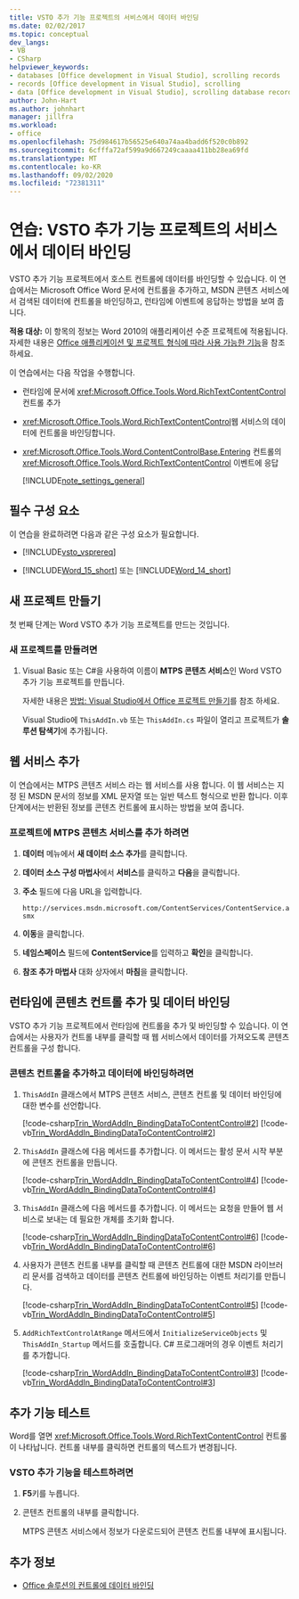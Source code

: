 ```yaml
---
title: VSTO 추가 기능 프로젝트의 서비스에서 데이터 바인딩
ms.date: 02/02/2017
ms.topic: conceptual
dev_langs:
- VB
- CSharp
helpviewer_keywords:
- databases [Office development in Visual Studio], scrolling records
- records [Office development in Visual Studio], scrolling
- data [Office development in Visual Studio], scrolling database records
author: John-Hart
ms.author: johnhart
manager: jillfra
ms.workload:
- office
ms.openlocfilehash: 75d984617b56525e640a74aa4badd6f520c0b892
ms.sourcegitcommit: 6cfffa72af599a9d667249caaaa411bb28ea69fd
ms.translationtype: MT
ms.contentlocale: ko-KR
ms.lasthandoff: 09/02/2020
ms.locfileid: "72381311"
---
```

# <a name="walkthrough-bind-to-data-from-a-service-in-a-vsto-add-in-project"></a>연습: VSTO 추가 기능 프로젝트의 서비스에서 데이터 바인딩
  VSTO 추가 기능 프로젝트에서 호스트 컨트롤에 데이터를 바인딩할 수 있습니다. 이 연습에서는 Microsoft Office Word 문서에 컨트롤을 추가하고, MSDN 콘텐츠 서비스에서 검색된 데이터에 컨트롤을 바인딩하고, 런타임에 이벤트에 응답하는 방법을 보여 줍니다.

 **적용 대상:** 이 항목의 정보는 Word 2010의 애플리케이션 수준 프로젝트에 적용됩니다. 자세한 내용은 [Office 애플리케이션 및 프로젝트 형식에 따라 사용 가능한 기능](../vsto/features-available-by-office-application-and-project-type.md)을 참조하세요.

 이 연습에서는 다음 작업을 수행합니다.

- 런타임에 문서에 <xref:Microsoft.Office.Tools.Word.RichTextContentControl> 컨트롤 추가

- <xref:Microsoft.Office.Tools.Word.RichTextContentControl>웹 서비스의 데이터에 컨트롤을 바인딩합니다.

- <xref:Microsoft.Office.Tools.Word.ContentControlBase.Entering> 컨트롤의 <xref:Microsoft.Office.Tools.Word.RichTextContentControl> 이벤트에 응답

  [!INCLUDE[note_settings_general](../sharepoint/includes/note-settings-general-md.md)]

## <a name="prerequisites"></a>필수 구성 요소
 이 연습을 완료하려면 다음과 같은 구성 요소가 필요합니다.

- [!INCLUDE[vsto_vsprereq](../vsto/includes/vsto-vsprereq-md.md)]

- [!INCLUDE[Word_15_short](../vsto/includes/word-15-short-md.md)] 또는 [!INCLUDE[Word_14_short](../vsto/includes/word-14-short-md.md)]

## <a name="create-a-new-project"></a>새 프로젝트 만들기
 첫 번째 단계는 Word VSTO 추가 기능 프로젝트를 만드는 것입니다.

### <a name="to-create-a-new-project"></a>새 프로젝트를 만들려면

1. Visual Basic 또는 C#을 사용하여 이름이 **MTPS 콘텐츠 서비스**인 Word VSTO 추가 기능 프로젝트를 만듭니다.

     자세한 내용은 [방법: Visual Studio에서 Office 프로젝트 만들기](../vsto/how-to-create-office-projects-in-visual-studio.md)를 참조 하세요.

     Visual Studio에 `ThisAddIn.vb` 또는 `ThisAddIn.cs` 파일이 열리고 프로젝트가 **솔루션 탐색기**에 추가됩니다.

## <a name="add-a-web-service"></a>웹 서비스 추가
 이 연습에서는 MTPS 콘텐츠 서비스 라는 웹 서비스를 사용 합니다. 이 웹 서비스는 지정 된 MSDN 문서의 정보를 XML 문자열 또는 일반 텍스트 형식으로 반환 합니다. 이후 단계에서는 반환된 정보를 콘텐츠 컨트롤에 표시하는 방법을 보여 줍니다.

### <a name="to-add-the-mtps-content-service-to-the-project"></a>프로젝트에 MTPS 콘텐츠 서비스를 추가 하려면

1. **데이터** 메뉴에서 **새 데이터 소스 추가**를 클릭합니다.

2. **데이터 소스 구성 마법사**에서 **서비스**를 클릭하고 **다음**을 클릭합니다.

3. **주소** 필드에 다음 URL을 입력합니다.

   `http://services.msdn.microsoft.com/ContentServices/ContentService.asmx`

4. **이동**을 클릭합니다.

5. **네임스페이스** 필드에 **ContentService**를 입력하고 **확인**을 클릭합니다.

6. **참조 추가 마법사** 대화 상자에서 **마침**을 클릭합니다.

## <a name="add-a-content-control-and-bind-to-data-at-run-time"></a>런타임에 콘텐츠 컨트롤 추가 및 데이터 바인딩
 VSTO 추가 기능 프로젝트에서 런타임에 컨트롤을 추가 및 바인딩할 수 있습니다. 이 연습에서는 사용자가 컨트롤 내부를 클릭할 때 웹 서비스에서 데이터를 가져오도록 콘텐츠 컨트롤을 구성 합니다.

### <a name="to-add-a-content-control-and-bind-to-data"></a>콘텐츠 컨트롤을 추가하고 데이터에 바인딩하려면

1. `ThisAddIn` 클래스에서 MTPS 콘텐츠 서비스, 콘텐츠 컨트롤 및 데이터 바인딩에 대한 변수를 선언합니다.

     [!code-csharp[Trin_WordAddIn_BindingDataToContentControl#2](../vsto/codesnippet/CSharp/trin_wordaddin_bindingdatatocontentcontrol/ThisAddIn.cs#2)]
     [!code-vb[Trin_WordAddIn_BindingDataToContentControl#2](../vsto/codesnippet/VisualBasic/trin_wordaddin_bindingdatatocontentcontrol/ThisAddIn.vb#2)]

2. `ThisAddIn` 클래스에 다음 메서드를 추가합니다. 이 메서드는 활성 문서 시작 부분에 콘텐츠 컨트롤을 만듭니다.

     [!code-csharp[Trin_WordAddIn_BindingDataToContentControl#4](../vsto/codesnippet/CSharp/trin_wordaddin_bindingdatatocontentcontrol/ThisAddIn.cs#4)]
     [!code-vb[Trin_WordAddIn_BindingDataToContentControl#4](../vsto/codesnippet/VisualBasic/trin_wordaddin_bindingdatatocontentcontrol/ThisAddIn.vb#4)]

3. `ThisAddIn` 클래스에 다음 메서드를 추가합니다. 이 메서드는 요청을 만들어 웹 서비스로 보내는 데 필요한 개체를 초기화 합니다.

     [!code-csharp[Trin_WordAddIn_BindingDataToContentControl#6](../vsto/codesnippet/CSharp/trin_wordaddin_bindingdatatocontentcontrol/ThisAddIn.cs#6)]
     [!code-vb[Trin_WordAddIn_BindingDataToContentControl#6](../vsto/codesnippet/VisualBasic/trin_wordaddin_bindingdatatocontentcontrol/ThisAddIn.vb#6)]

4. 사용자가 콘텐츠 컨트롤 내부를 클릭할 때 콘텐츠 컨트롤에 대한 MSDN 라이브러리 문서를 검색하고 데이터를 콘텐츠 컨트롤에 바인딩하는 이벤트 처리기를 만듭니다.

     [!code-csharp[Trin_WordAddIn_BindingDataToContentControl#5](../vsto/codesnippet/CSharp/trin_wordaddin_bindingdatatocontentcontrol/ThisAddIn.cs#5)]
     [!code-vb[Trin_WordAddIn_BindingDataToContentControl#5](../vsto/codesnippet/VisualBasic/trin_wordaddin_bindingdatatocontentcontrol/ThisAddIn.vb#5)]

5. `AddRichTextControlAtRange` 메서드에서 `InitializeServiceObjects` 및 `ThisAddIn_Startup` 메서드를 호출합니다. C# 프로그래머의 경우 이벤트 처리기를 추가합니다.

     [!code-csharp[Trin_WordAddIn_BindingDataToContentControl#3](../vsto/codesnippet/CSharp/trin_wordaddin_bindingdatatocontentcontrol/ThisAddIn.cs#3)]
     [!code-vb[Trin_WordAddIn_BindingDataToContentControl#3](../vsto/codesnippet/VisualBasic/trin_wordaddin_bindingdatatocontentcontrol/ThisAddIn.vb#3)]

## <a name="test-the-add-in"></a>추가 기능 테스트
 Word를 열면 <xref:Microsoft.Office.Tools.Word.RichTextContentControl> 컨트롤이 나타납니다. 컨트롤 내부를 클릭하면 컨트롤의 텍스트가 변경됩니다.

### <a name="to-test-the-vsto-add-in"></a>VSTO 추가 기능을 테스트하려면

1. **F5**키를 누릅니다.

2. 콘텐츠 컨트롤의 내부를 클릭합니다.

     MTPS 콘텐츠 서비스에서 정보가 다운로드되어 콘텐츠 컨트롤 내부에 표시됩니다.

## <a name="see-also"></a>추가 정보
- [Office 솔루션의 컨트롤에 데이터 바인딩](../vsto/binding-data-to-controls-in-office-solutions.md)
